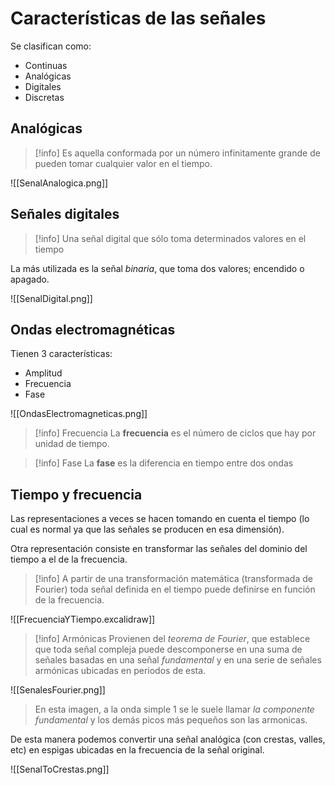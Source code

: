# Características de las señales

Se clasifican como:
- Continuas
- Analógicas
- Digitales
- Discretas

## Analógicas

> [!info]
> Es aquella conformada por un número infinitamente grande de pueden tomar cualquier valor en el tiempo.

![[SenalAnalogica.png]]

## Señales digitales

> [!info]
> Una señal digital que sólo toma determinados valores en el tiempo

La más utilizada es la señal *binaria*, que toma dos valores; encendido o apagado.

![[SenalDigital.png]]

## Ondas electromagnéticas

Tienen 3 características:
- Amplitud
- Frecuencia
- Fase

![[OndasElectromagneticas.png]]

> [!info] Frecuencia
La **frecuencia** es el número de ciclos que hay por unidad de tiempo.

> [!info] Fase
> La **fase** es la diferencia en tiempo entre dos ondas

## Tiempo y frecuencia

Las representaciones a veces se hacen tomando en cuenta el tiempo (lo cual es normal ya que las señales se producen en esa dimensión).

Otra representación consiste en transformar las señales del dominio del tiempo a el de la frecuencia.

> [!info] 
> A partir de una transformación matemática (transformada de Fourier) toda señal definida en el tiempo puede definirse en función de la frecuencia.

![[FrecuenciaYTiempo.excalidraw]]


> [!info] Armónicas
> Provienen del *teorema de Fourier*, que establece que toda señal compleja puede descomponerse en una suma de señales basadas en una señal *fundamental* y en una serie de señales armónicas ubicadas en periodos de esta.

![[SenalesFourier.png]]

> En esta imagen, a la onda simple 1 se le suele llamar *la componente fundamental* y los demás picos más pequeños son las armonicas.

De esta manera podemos convertir una señal analógica (con crestas, valles, etc) en espigas ubicadas en la frecuencia de la señal original.

![[SenalToCrestas.png]]

